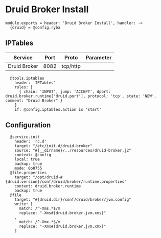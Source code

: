 
# Druid Broker Install

    module.exports = header: 'Druid Broker Install', handler: ->
      {druid} = @config.ryba

## IPTables

| Service      | Port | Proto    | Parameter                   |
|--------------|------|----------|-----------------------------|
| Druid Broker | 8082 | tcp/http |                             |

      @tools.iptables
        header: 'IPTables'
        rules: [
          { chain: 'INPUT', jump: 'ACCEPT', dport: druid.broker.runtime['druid.port'], protocol: 'tcp', state: 'NEW', comment: "Druid Broker" }
        ]
        if: @config.iptables.action is 'start'

## Configuration

      @service.init
        header: 'rc.d'
        target: "/etc/init.d/druid-broker"
        source: "#{__dirname}/../resources/druid-broker.j2"
        context: @config
        local: true
        backup: true
        mode: 0o0755
      @file.properties
        target: "/opt/druid-#{druid.version}/conf/druid/broker/runtime.properties"
        content: druid.broker.runtime
        backup: true
      @file
        target: "#{druid.dir}/conf/druid/broker/jvm.config"
        write: [
          match: /^-Xms.*$/m
          replace: "-Xms#{druid.broker.jvm.xms}"
        ,
          match: /^-Xmx.*$/m
          replace: "-Xmx#{druid.broker.jvm.xmx}"
        ]
